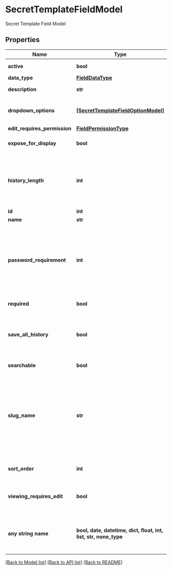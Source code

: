 # SecretTemplateFieldModel

Secret Template Field Model

## Properties
Name | Type | Description | Notes
------------ | ------------- | ------------- | -------------
**active** | **bool** | Is this field active | [optional] 
**data_type** | [**FieldDataType**](FieldDataType.md) |  | [optional] 
**description** | **str** | Description of Field | [optional] 
**dropdown_options** | [**[SecretTemplateFieldOptionModel]**](SecretTemplateFieldOptionModel.md) | These values will appear as a drop down for text fields. | [optional] 
**edit_requires_permission** | [**FieldPermissionType**](FieldPermissionType.md) |  | [optional] 
**expose_for_display** | **bool** | Is this field is exposed for display | [optional] 
**history_length** | **int** | Number of changes stored in history. If SaveAllHistory is true, this will return null. | [optional] 
**id** | **int** | Field Id | [optional] 
**name** | **str** | Name of Field | [optional] 
**password_requirement** | **int** | The Id of the Password Requirement if the data type is Password defaulting to the default Password Requirement if not set. | [optional] 
**required** | **bool** | Is this field required | [optional] 
**save_all_history** | **bool** | Indicates that all history will be saved. This will be reset if the HistoryLength is updated. | [optional] 
**searchable** | **bool** | Is this field searchable | [optional] 
**slug_name** | **str** | A unique identifier used in api calls and other interactions. The slug allows the display name to change without breaking interfaces to fields. | [optional] 
**sort_order** | **int** | Sort Order of the field used for display | [optional] 
**viewing_requires_edit** | **bool** | Is edit permission required for viewing this field | [optional] 
**any string name** | **bool, date, datetime, dict, float, int, list, str, none_type** | any string name can be used but the value must be the correct type | [optional]

[[Back to Model list]](../README.md#documentation-for-models) [[Back to API list]](../README.md#documentation-for-api-endpoints) [[Back to README]](../README.md)


